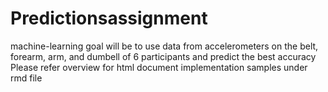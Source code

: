 # Predictionsassignment
machine-learning
goal will be to use data from accelerometers on the belt, forearm, arm, and dumbell of 6 participants and predict the best accuracy
Please refer overview for html document
implementation samples under rmd file
